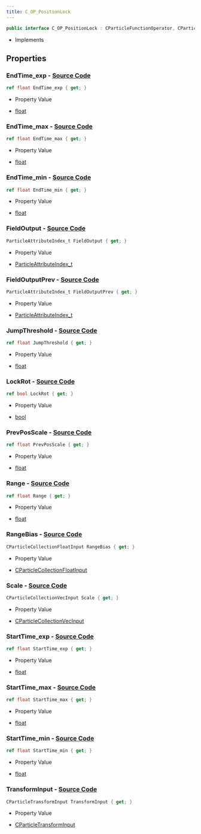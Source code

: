 ```yaml
---
title: C_OP_PositionLock
---
```


```csharp
public interface C_OP_PositionLock : CParticleFunctionOperator, CParticleFunction, ISchemaClass<CParticleFunction>, ISchemaClass<CParticleFunctionOperator>, ISchemaClass<C_OP_PositionLock>, ISchemaField, ISchemaClass, INativeHandle
```

- Implements

## Properties

### **EndTime_exp** - [Source Code](https://github.com/swiftly-solution/swiftlys2/blob/main/managed/src/SwiftlyS2.Generated/Schemas/Interfaces/C_OP_PositionLock.cs#L28)

```csharp
ref float EndTime_exp { get; }
```

- Property Value

- [float](https://learn.microsoft.com/dotnet/api/system.single)

### **EndTime_max** - [Source Code](https://github.com/swiftly-solution/swiftlys2/blob/main/managed/src/SwiftlyS2.Generated/Schemas/Interfaces/C_OP_PositionLock.cs#L26)

```csharp
ref float EndTime_max { get; }
```

- Property Value

- [float](https://learn.microsoft.com/dotnet/api/system.single)

### **EndTime_min** - [Source Code](https://github.com/swiftly-solution/swiftlys2/blob/main/managed/src/SwiftlyS2.Generated/Schemas/Interfaces/C_OP_PositionLock.cs#L24)

```csharp
ref float EndTime_min { get; }
```

- Property Value

- [float](https://learn.microsoft.com/dotnet/api/system.single)

### **FieldOutput** - [Source Code](https://github.com/swiftly-solution/swiftlys2/blob/main/managed/src/SwiftlyS2.Generated/Schemas/Interfaces/C_OP_PositionLock.cs#L42)

```csharp
ParticleAttributeIndex_t FieldOutput { get; }
```

- Property Value

- [ParticleAttributeIndex_t](/docs/api/shared/schemadefinitions/particleattributeindex_t)

### **FieldOutputPrev** - [Source Code](https://github.com/swiftly-solution/swiftlys2/blob/main/managed/src/SwiftlyS2.Generated/Schemas/Interfaces/C_OP_PositionLock.cs#L44)

```csharp
ParticleAttributeIndex_t FieldOutputPrev { get; }
```

- Property Value

- [ParticleAttributeIndex_t](/docs/api/shared/schemadefinitions/particleattributeindex_t)

### **JumpThreshold** - [Source Code](https://github.com/swiftly-solution/swiftlys2/blob/main/managed/src/SwiftlyS2.Generated/Schemas/Interfaces/C_OP_PositionLock.cs#L34)

```csharp
ref float JumpThreshold { get; }
```

- Property Value

- [float](https://learn.microsoft.com/dotnet/api/system.single)

### **LockRot** - [Source Code](https://github.com/swiftly-solution/swiftlys2/blob/main/managed/src/SwiftlyS2.Generated/Schemas/Interfaces/C_OP_PositionLock.cs#L38)

```csharp
ref bool LockRot { get; }
```

- Property Value

- [bool](https://learn.microsoft.com/dotnet/api/system.boolean)

### **PrevPosScale** - [Source Code](https://github.com/swiftly-solution/swiftlys2/blob/main/managed/src/SwiftlyS2.Generated/Schemas/Interfaces/C_OP_PositionLock.cs#L36)

```csharp
ref float PrevPosScale { get; }
```

- Property Value

- [float](https://learn.microsoft.com/dotnet/api/system.single)

### **Range** - [Source Code](https://github.com/swiftly-solution/swiftlys2/blob/main/managed/src/SwiftlyS2.Generated/Schemas/Interfaces/C_OP_PositionLock.cs#L30)

```csharp
ref float Range { get; }
```

- Property Value

- [float](https://learn.microsoft.com/dotnet/api/system.single)

### **RangeBias** - [Source Code](https://github.com/swiftly-solution/swiftlys2/blob/main/managed/src/SwiftlyS2.Generated/Schemas/Interfaces/C_OP_PositionLock.cs#L32)

```csharp
CParticleCollectionFloatInput RangeBias { get; }
```

- Property Value

- [CParticleCollectionFloatInput](/docs/api/shared/schemadefinitions/cparticlecollectionfloatinput)

### **Scale** - [Source Code](https://github.com/swiftly-solution/swiftlys2/blob/main/managed/src/SwiftlyS2.Generated/Schemas/Interfaces/C_OP_PositionLock.cs#L40)

```csharp
CParticleCollectionVecInput Scale { get; }
```

- Property Value

- [CParticleCollectionVecInput](/docs/api/shared/schemadefinitions/cparticlecollectionvecinput)

### **StartTime_exp** - [Source Code](https://github.com/swiftly-solution/swiftlys2/blob/main/managed/src/SwiftlyS2.Generated/Schemas/Interfaces/C_OP_PositionLock.cs#L22)

```csharp
ref float StartTime_exp { get; }
```

- Property Value

- [float](https://learn.microsoft.com/dotnet/api/system.single)

### **StartTime_max** - [Source Code](https://github.com/swiftly-solution/swiftlys2/blob/main/managed/src/SwiftlyS2.Generated/Schemas/Interfaces/C_OP_PositionLock.cs#L20)

```csharp
ref float StartTime_max { get; }
```

- Property Value

- [float](https://learn.microsoft.com/dotnet/api/system.single)

### **StartTime_min** - [Source Code](https://github.com/swiftly-solution/swiftlys2/blob/main/managed/src/SwiftlyS2.Generated/Schemas/Interfaces/C_OP_PositionLock.cs#L18)

```csharp
ref float StartTime_min { get; }
```

- Property Value

- [float](https://learn.microsoft.com/dotnet/api/system.single)

### **TransformInput** - [Source Code](https://github.com/swiftly-solution/swiftlys2/blob/main/managed/src/SwiftlyS2.Generated/Schemas/Interfaces/C_OP_PositionLock.cs#L16)

```csharp
CParticleTransformInput TransformInput { get; }
```

- Property Value

- [CParticleTransformInput](/docs/api/shared/schemadefinitions/cparticletransforminput)

